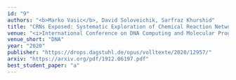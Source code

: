 ```yaml
---
id: "9"
authors: "<b>Marko Vasic</b>, David Soloveichik, Sarfraz Khurshid"
title: "CRNs Exposed: Systematic Exploration of Chemical Reaction Networks"
venue: "<i>International Conference on DNA Computing and Molecular Programming</i>"
venue_short: "DNA"
year: "2020"
publisher: "https://drops.dagstuhl.de/opus/volltexte/2020/12957/"
arxiv: "https://arxiv.org/pdf/1912.06197.pdf"
best_student_paper: "a"
---
```

